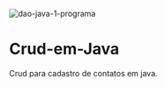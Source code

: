 ![dao-java-1-programa](https://user-images.githubusercontent.com/98193318/222031988-6875e4b7-b99e-4f29-8a7f-c2830d167a11.jpg)
# Crud-em-Java
Crud para cadastro de contatos em java.
